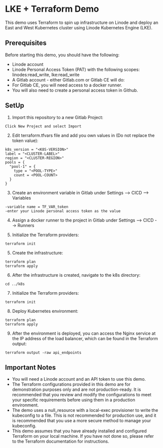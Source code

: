 # LKE + Terraform Demo

This demo uses Terraform to spin up infrastructure on Linode and deploy an East and West Kubernetes cluster using Linode Kubernetes Engine (LKE).

## Prerequisites
Before starting this demo, you should have the following:

- Linode account
- Linode Personal Access Token (PAT) with the following scopes: linodes:read_write, lke:read_write
- A Gitlab account - either Gitlab.com or Gitlab CE will do:
-   For Gitlab CE, you will need access to a docker runner.
-   You will also need to create a personal access token in Github.

## SetUp
1. Import this repository to a new Gitlab Project:

```
Click New Project and select Import
```

2. Edit terraform.tfvars file and add you own values in (Do not replace the token value):
```
k8s_version = "<K8S-VERSION>"
label = "<CLUSTER-LABEL>"
region = "<CLUSTER-REGION>"
pools = {
  "pool-1" = {
    type = "<POOL-TYPE>"
    count = <POOL-COUNT>
  }
}
```
3.  Create an environment variable in Gitlab under Settings --> CICD --> Variables
```
-variable name = TF_VAR_token
-enter your Linode personal access token as the value
```
4.  Assign a docker runner to the project in Gitlab under Settings --> CICD --> Runners

5. Initialize the Terraform providers:
```
terraform init
```

5. Create the infrastructure:
```
terraform plan
terraform apply
```

6. After the infrastructure is created, navigate to the k8s directory:
```
cd ../k8s
```

7. Initialize the Terraform providers:
```
terraform init
```

8. Deploy Kubernetes environment:
```
terraform plan
terraform apply
```

9. After the environment is deployed, you can access the Nginx service at the IP address of the load balancer, which can be found in the Terraform output:
```
terraform output -raw api_endpoints
```


## Important Notes

- You will need a Linode account and an API token to use this demo.
- The Terraform configurations provided in this demo are for demonstration purposes only and are not production-ready. It is recommended that you review and modify the configurations to meet your specific requirements before using them in a production environment.
- The demo uses a null_resource with a local-exec provisioner to write the kubeconfig to a file. This is not recommended for production use, and it is recommended that you use a more secure method to manage your kubeconfig.
- This demo assumes that you have already installed and configured Terraform on your local machine. If you have not done so, please refer to the Terraform documentation for instructions.
